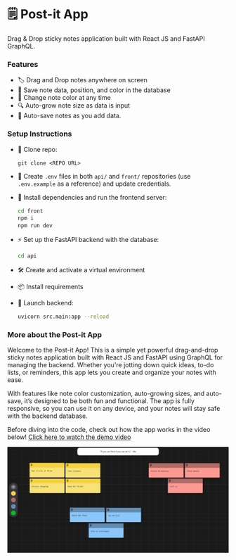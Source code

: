 # 🗒️ Post-it App

Drag & Drop sticky notes application built with React JS and FastAPI GraphQL.

### Features

-   🏷️ Drag and Drop notes anywhere on screen
-   💾 Save note data, position, and color in the database
-   🎨 Change note color at any time
-   🔍 Auto-grow note size as data is input
-   🔄 Auto-save notes as you add data.

### Setup Instructions

-   📌 Clone repo:
    ```
    git clone <REPO URL>
    ```

-   📄 Create `.env` files in both `api/` and `front/` repositories (use `.env.example` as a reference) and update credentials.
-   📂 Install dependencies and run the frontend server:
    ```sh
    cd front
    npm i
    npm run dev
    ```
-   ⚡ Set up the FastAPI backend with the database:
    ```sh
    cd api
    ```
-   🛠️ Create and activate a virtual environment
-   📦 Install requirements
-   🚀 Launch backend:
    ```sh
    uvicorn src.main:app --reload
    ```

### More about the Post-it App

Welcome to the Post-it App! This is a simple yet powerful drag-and-drop sticky notes application built with React JS and FastAPI using GraphQL for managing the backend. Whether you're jotting down quick ideas, to-do lists, or reminders, this app lets you create and organize your notes with ease.

With features like note color customization, auto-growing sizes, and auto-save, it’s designed to be both fun and functional. The app is fully responsive, so you can use it on any device, and your notes will stay safe with the backend database.

Before diving into the code, check out how the app works in the video below!
[Click here to watch the demo video](https://raw.githubusercontent.com/Skypouk/Post-it-Application/main/front/src/assets/postit_demo_video.mp4)

![Overview](https://raw.githubusercontent.com/Skypouk/Post-it-Application/main/front/src/assets/postit_overview.png)

